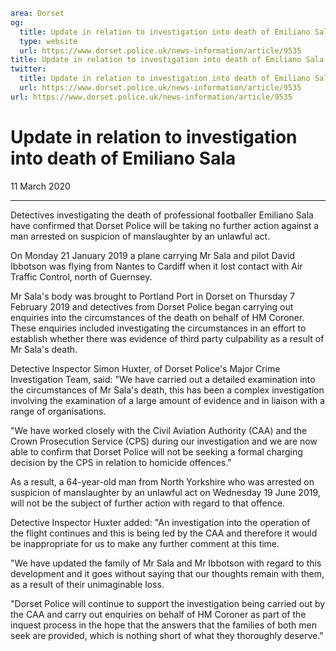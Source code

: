 ```yaml
area: Dorset
og:
  title: Update in relation to investigation into death of Emiliano Sala
  type: website
  url: https://www.dorset.police.uk/news-information/article/9535
title: Update in relation to investigation into death of Emiliano Sala |
twitter:
  title: Update in relation to investigation into death of Emiliano Sala
  url: https://www.dorset.police.uk/news-information/article/9535
url: https://www.dorset.police.uk/news-information/article/9535
```

# Update in relation to investigation into death of Emiliano Sala

11 March 2020

* * *

Detectives investigating the death of professional footballer Emiliano Sala have confirmed that Dorset Police will be taking no further action against a man arrested on suspicion of manslaughter by an unlawful act.

On Monday 21 January 2019 a plane carrying Mr Sala and pilot David Ibbotson was flying from Nantes to Cardiff when it lost contact with Air Traffic Control, north of Guernsey.

Mr Sala's body was brought to Portland Port in Dorset on Thursday 7 February 2019 and detectives from Dorset Police began carrying out enquiries into the circumstances of the death on behalf of HM Coroner. These enquiries included investigating the circumstances in an effort to establish whether there was evidence of third party culpability as a result of Mr Sala's death.

Detective Inspector Simon Huxter, of Dorset Police's Major Crime Investigation Team, said: "We have carried out a detailed examination into the circumstances of Mr Sala's death, this has been a complex investigation involving the examination of a large amount of evidence and in liaison with a range of organisations.

"We have worked closely with the Civil Aviation Authority (CAA) and the Crown Prosecution Service (CPS) during our investigation and we are now able to confirm that Dorset Police will not be seeking a formal charging decision by the CPS in relation to homicide offences."

As a result, a 64-year-old man from North Yorkshire who was arrested on suspicion of manslaughter by an unlawful act on Wednesday 19 June 2019, will not be the subject of further action with regard to that offence.

Detective Inspector Huxter added: "An investigation into the operation of the flight continues and this is being led by the CAA and therefore it would be inappropriate for us to make any further comment at this time.

"We have updated the family of Mr Sala and Mr Ibbotson with regard to this development and it goes without saying that our thoughts remain with them, as a result of their unimaginable loss.

"Dorset Police will continue to support the investigation being carried out by the CAA and carry out enquiries on behalf of HM Coroner as part of the inquest process in the hope that the answers that the families of both men seek are provided, which is nothing short of what they thoroughly deserve."
